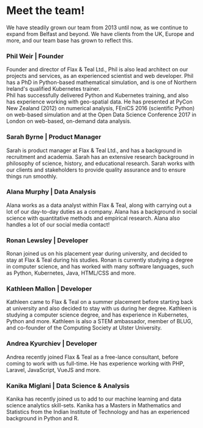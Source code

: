 # Meet the team!

We have steadily grown our team from 2013 until now, as we continue to expand from Belfast and beyond. We have clients from the UK, Europe and more, and our team base has grown to reflect this.

### Phil Weir | Founder

Founder and director of Flax &amp; Teal Ltd., Phil is also lead architect on our projects and services, as an experienced scientist and web developer. Phil has a PhD in Python-based mathematical simulation, and is one of Northern Ireland's qualified Kubernetes trainer.<br>
Phil has successfully delivered Python and Kubernetes training, and also has experience working with geo-spatial data.
He has presented at PyCon New Zealand (2012) on numerical analysis, FEniCS 2016 (scientific Python) on web-based simulation and at the Open Data Science Conference 2017 in London on web-based, on-demand data analysis.

### Sarah Byrne | Product Manager 

Sarah is product manager at Flax &amp; Teal Ltd., and has a background in recruitment and academia. Sarah has an extensive research background in philosophy of science, history, and educational research.
Sarah works with our clients and stakeholders to provide quality assurance and to ensure things run smoothly. 

### Alana Murphy | Data Analysis

Alana works as a data analyst within Flax &amp; Teal, along with carrying out a lot of our day-to-day duties as a company. Alana has a background in social science with quantitative methods and empirical research.
Alana also handles a lot of our social media contact!

### Ronan Lewsley | Developer 

Ronan joined us on his placement year during university, and decided to stay at Flax &amp; Teal during his studies. Ronan is currently studying a degree in computer science, and has worked with many software languages, such as Python, Kubernetes,
Java, HTML/CSS and more.

### Kathleen Mallon | Developer

Kathleen came to Flax &amp; Teal on a summer placement before starting back at university and also decided to stay with us during her degree. Kathleen is studying a computer science degree, and has experience in Kubernetes, Python and more.
Kathleen is also a STEM ambassador, member of BLUG, and co-founder of the Computing Society at Ulster University. 

### Andrea Kyurchiev | Developer 

Andrea recently joined Flax &amp; Teal as a free-lance consultant, before coming to work with us full-time. He has experience working with PHP, Laravel, JavaScript, VueJS and more.

### Kanika Miglani | Data Science & Analysis

Kanika has recently joined us to add to our machine learning and data science analytics skill-sets. Kanika has a Masters in Mathematics and Statistics from the Indian Institute of Technology and has an experienced background in Python and R.

